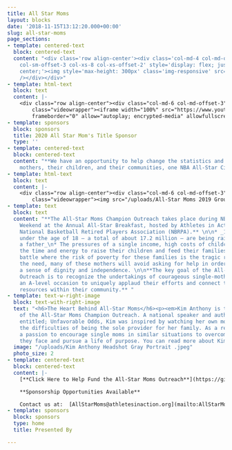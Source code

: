 ```yaml
---
title: All Star Moms
layout: blocks
date: '2018-11-15T13:12:20.000+00:00'
slug: all-star-moms
page_sections:
- template: centered-text
  block: centered-text
  content: "<div class='row align-center'><div class='col-md-4 col-md-offset-4 col-sm-6
    col-sm-offset-3 col-xs-8 col-xs-offset-2' style='display: flex; justify-content:
    center;'><img style='max-height: 300px' class='img-responsive' src='/uploads/AllStarMoms2020-LogoChiOutreach.png'
    /></div></div>"
- template: html-text
  block: text
  content: |-
    <div class="row align-center"><div class="col-md-6 col-md-offset-3"><div
        class="videowrapper"><iframe width="100%" src="https://www.youtube.com/embed/avUnn7FEej0"
        frameborder="0" allow="autoplay; encrypted-media" allowfullscreen></iframe></div></div></div>
- template: sponsors
  block: sponsors
  title: 2020 All Star Mom's Title Sponsor
  type: ''
- template: centered-text
  block: centered-text
  content: "**We have an opportunity to help change the statistics and impact single
    mothers, their children, and their communities, one NBA All-Star City at a time!** "
- template: html-text
  block: text
  content: |-
    <div class="row align-center"><div class="col-md-6 col-md-offset-3"><div
        class="videowrapper"><img src="/uploads/All-Star Moms 2019 Group.jpeg" /></div></div></div>
- template: text
  block: text
  content: "**The All-Star Moms Champion Outreach takes place during NBA All-Star
    Weekend at the Annual All-Star Breakfast, hosted by Athletes in Action and the
    National Basketball Retired Players Association (NBRPA).** \n\n* _1 in 4 children
    under the age of 18 — a total of about 17.2 million — are being raised without
    a father_\n* The pressures of a single income, high costs of childcare, finding
    the time and energy to raise their children and feed their families is a constant
    battle where the risk of poverty for these families is the tragic reality\n* Despite
    the need, many of these mothers will avoid asking for help in order to maintain
    a sense of dignity and independence. \n\n**The key goal of the All-Star Moms Champion
    Outreach is to recognize the undertakings of courageous single-mothers and create
    an A-level occasion to uniquely applaud their efforts and connect them with pertinent
    resources within their community.** "
- template: text-w-right-image
  block: text-with-right-image
  text: "<h6>The Heart Behind All-Star Moms</h6><p><em>Kim Anthony is the visionary
    of the All-Star Moms Champion Outreach. A national speaker and author of the book
    entitled; Unfavorable Odds, Kim was inspired by watching her own mother overcome
    the difficulties of being the sole provider for her family. As a result, she developed
    a passion to encourage single moms in similar situations to overcome the obstacles
    they face and pursue a life of purpose. You can read more about Kim at www.KimAnthony.net.</em></p>"
  image: "/uploads/Kim Anthony Headshot Gray Portrait .jpeg"
  photo_size: 2
- template: centered-text
  block: centered-text
  content: |-
    [**Click Here to Help Fund the All-Star Moms Outreach**](https://give.cru.org/0966957)

    **Sponsorship Opportunities Available**

    Contact us at:  [AllStarMoms@athletesinaction.org](mailto:AllStarMoms@athletesinaction.org)
- template: sponsors
  block: sponsors
  type: home
  title: Presented By

---
```

